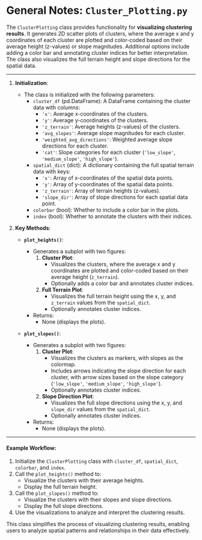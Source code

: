# General Notes: `Cluster_Plotting.py`

The `ClusterPlotting` class provides functionality for **visualizing clustering results**. It generates 2D scatter plots of clusters, where the average x and y coordinates of each cluster are plotted and color-coded based on their average height (z-values) or slope magnitudes. Additional options include adding a color bar and annotating cluster indices for better interpretation. The class also visualizes the full terrain height and slope directions for the spatial data.

---

1. **Initialization**:
   - The class is initialized with the following parameters:
     - `cluster_df` (pd.DataFrame): A DataFrame containing the cluster data with columns:
       - `'x'`: Average x-coordinates of the clusters.
       - `'y'`: Average y-coordinates of the clusters.
       - `'z_terrain'`: Average heights (z-values) of the clusters.
       - `'avg_slopes'`: Average slope magnitudes for each cluster.
       - `'weighted_avg_directions'`: Weighted average slope directions for each cluster.
       - `'cat'`: Slope categories for each cluster (`'low_slope'`, `'medium_slope'`, `'high_slope'`).
     - `spatial_dict` (dict): A dictionary containing the full spatial terrain data with keys:
       - `'x'`: Array of x-coordinates of the spatial data points.
       - `'y'`: Array of y-coordinates of the spatial data points.
       - `'z_terrain'`: Array of terrain heights (z-values).
       - `'slope_dir'`: Array of slope directions for each spatial data point.
     - `colorbar` (bool): Whether to include a color bar in the plots.
     - `index` (bool): Whether to annotate the clusters with their indices.

2. **Key Methods**:
   - **`plot_heights()`**:
     - Generates a subplot with two figures:
       1. **Cluster Plot**:
          - Visualizes the clusters, where the average x and y coordinates are plotted and color-coded based on their average height (`z_terrain`).
          - Optionally adds a color bar and annotates cluster indices.
       2. **Full Terrain Plot**:
          - Visualizes the full terrain height using the x, y, and `z_terrain` values from the `spatial_dict`.
          - Optionally annotates cluster indices.
     - Returns:
       - None (displays the plots).

   - **`plot_slopes()`**:
     - Generates a subplot with two figures:
       1. **Cluster Plot**:
          - Visualizes the clusters as markers, with slopes as the colormap.
          - Includes arrows indicating the slope direction for each cluster, with arrow sizes based on the slope category (`'low_slope'`, `'medium_slope'`, `'high_slope'`).
          - Optionally annotates cluster indices.
       2. **Slope Direction Plot**:
          - Visualizes the full slope directions using the x, y, and `slope_dir` values from the `spatial_dict`.
          - Optionally annotates cluster indices.
     - Returns:
       - None (displays the plots).

---

#### Example Workflow:
1. Initialize the `ClusterPlotting` class with `cluster_df`, `spatial_dict`, `colorbar`, and `index`.
2. Call the `plot_heights()` method to:
   - Visualize the clusters with their average heights.
   - Display the full terrain height.
3. Call the `plot_slopes()` method to:
   - Visualize the clusters with their slopes and slope directions.
   - Display the full slope directions.
4. Use the visualizations to analyze and interpret the clustering results.

This class simplifies the process of visualizing clustering results, enabling users to analyze spatial patterns and relationships in their data effectively.